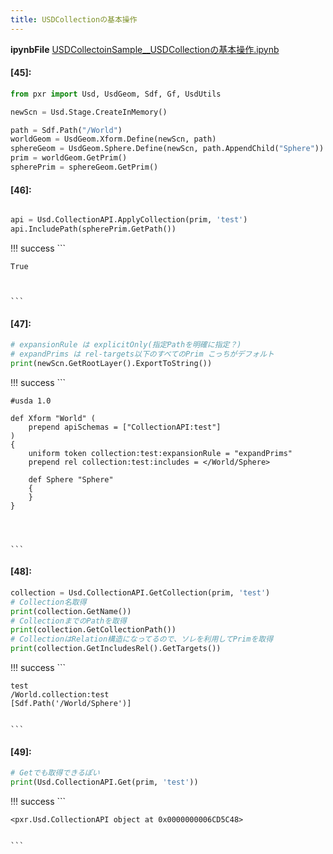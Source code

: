 ```yaml
---
title: USDCollectionの基本操作
---
```

**ipynbFile** [USDCollectoinSample__USDCollectionの基本操作.ipynb](https://github.com/fereria/reincarnation_tech/blob/master/notebooks/USD/USDCollectoinSample__USDCollectionの基本操作.ipynb)
#### [45]:


```python
from pxr import Usd, UsdGeom, Sdf, Gf, UsdUtils

newScn = Usd.Stage.CreateInMemory()

path = Sdf.Path("/World")
worldGeom = UsdGeom.Xform.Define(newScn, path)
sphereGeom = UsdGeom.Sphere.Define(newScn, path.AppendChild("Sphere"))
prim = worldGeom.GetPrim()
spherePrim = sphereGeom.GetPrim()

```


#### [46]:


```python

api = Usd.CollectionAPI.ApplyCollection(prim, 'test')
api.IncludePath(spherePrim.GetPath())

```

!!! success
    ```




    True



    ```


#### [47]:


```python
# expansionRule は explicitOnly(指定Pathを明確に指定？)
# expandPrims は rel-targets以下のすべてのPrim こっちがデフォルト
print(newScn.GetRootLayer().ExportToString())

```

!!! success
    ```

    #usda 1.0
    
    def Xform "World" (
        prepend apiSchemas = ["CollectionAPI:test"]
    )
    {
        uniform token collection:test:expansionRule = "expandPrims"
        prepend rel collection:test:includes = </World/Sphere>
    
        def Sphere "Sphere"
        {
        }
    }
    
    
    

    ```


#### [48]:


```python
collection = Usd.CollectionAPI.GetCollection(prim, 'test')
# Collection名取得
print(collection.GetName())
# CollectionまでのPathを取得
print(collection.GetCollectionPath())
# CollectionはRelation構造になってるので、ソレを利用してPrimを取得
print(collection.GetIncludesRel().GetTargets())
```

!!! success
    ```

    test
    /World.collection:test
    [Sdf.Path('/World/Sphere')]
    

    ```


#### [49]:


```python
# Getでも取得できるぽい
print(Usd.CollectionAPI.Get(prim, 'test'))

```

!!! success
    ```

    <pxr.Usd.CollectionAPI object at 0x0000000006CD5C48>
    

    ```